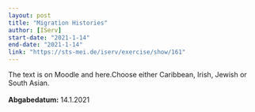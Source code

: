 ```yaml
---
layout: post
title: "Migration Histories"
author: [IServ]
start-date: "2021-1-14"
end-date: "2021-1-14"
link: "https://sts-mei.de/iserv/exercise/show/161"
---
```

The text is on Moodle and here.Choose either Caribbean, Irish, Jewish or South Asian. <br><br>**Abgabedatum:** 14.1.2021